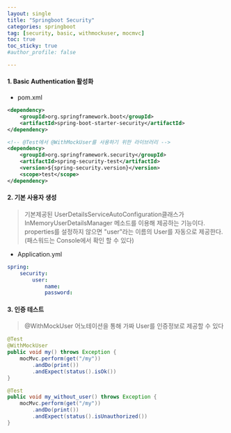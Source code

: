 ```yaml
---
layout: single
title: "Springboot Security"
categories: springboot
tag: [security, basic, withmockuser, mocmvc]
toc: true
toc_sticky: true
#author_profile: false

---
```




#### 1. Basic Authentication 활성화

* pom.xml

```xml
<dependency>
    <groupId>org.springframework.boot</groupId>
    <artifactId>spring-boot-starter-security</artifactId>
</dependency>

<!-- @Test에서 @WithMockUser를 사용하기 위한 라이브러리 -->
<dependency>
    <groupId>org.springframework.security</groupId>
    <artifactId>spring-security-test</artifactId>
    <version>${spring-security.version}</version>
    <scope>test</scope>
</dependency>

```

#### 2. 기본 사용자 생성

> 기본제공된 UserDetailsServiceAutoConfiguration클래스가 InMemoryUserDetailsManager 메소드를 이용해 제공하는 기능이다.<br>properties를 설정하지 않으면 "user"라는 이름의 User를 자동으로 제공한다. (패스워드는 Console에서 확인 할 수 있다)

* Application.yml

```yaml
spring:
	security:
		user:
			name:
			password:
```

#### 3. 인증 테스트

> @WithMockUser 어노테이션을 통해 가짜 User를 인증정보로 제공할 수 있다

```java
@Test
@WithMockUser
public void my() throws Exception {
    mocMvc.perform(get("/my"))
        .andDo(print())
        .andExpect(status().isOk())
}

@Test
public void my_without_user() throws Exception {
    mocMvc.perform(get("/my"))
        .andDo(print())
        .andExpect(status().isUnauthorized())
}
```

